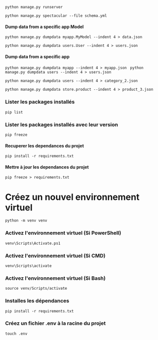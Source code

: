 ``python manage.py runserver``


``python manage.py spectacular --file schema.yml
``
#### Dump data from a specific app Model
``python manage.py dumpdata myapp.MyModel --indent 4 > data.json
``

``python manage.py dumpdata users.User --indent 4 > users.json
``
#### Dump data from a specific app
``python manage.py dumpdata myapp --indent 4 > myapp.json
``
``python manage.py dumpdata users --indent 4 > users.json
``

``python manage.py dumpdata users --indent 4 > category_2.json
``

``python manage.py dumpdata store.product --indent 4 > product_3.json
``

### Lister les packages installés
``pip list``
### Lister les packages installés avec leur version
``pip freeze``
#### Recuperer les dependances du projet
``pip install -r requirements.txt``

#### Mettre à jour les dependances du projet
``pip freeze > requirements.txt``

# Créez un nouvel environnement virtuel
``python -m venv venv``

### Activez l'environnement virtuel (Si PowerShell)
``venv\Scripts\Activate.ps1``
### Activez l'environnement virtuel (Si CMD)
``venv\Scripts\activate``
### Activez l'environnement virtuel (Si Bash)
``source venv/Scripts/activate``
### Installes les dépendances
``pip install -r requirements.txt``
### Créez un fichier .env à la racine du projet
``touch .env``
###


